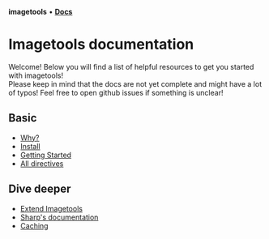 **imagetools** • [**Docs**](_media/modules.md)

# Imagetools documentation

Welcome! Below you will find a list of helpful resources to get you started with imagetools!<br> Please keep in mind
that the docs are not yet complete and might have a lot of typos! Feel free to open github issues if something is
unclear!

## Basic

- [Why?](_media/why.md)
- [Install](_media/install.md)
- [Getting Started](_media/getting-started.md)
- [All directives](_media/directives.md)

## Dive deeper

- [Extend Imagetools](_media/extending.md)
- [Sharp's documentation](https://sharp.pixelplumbing.com)
- [Caching](_media/caching.md)
